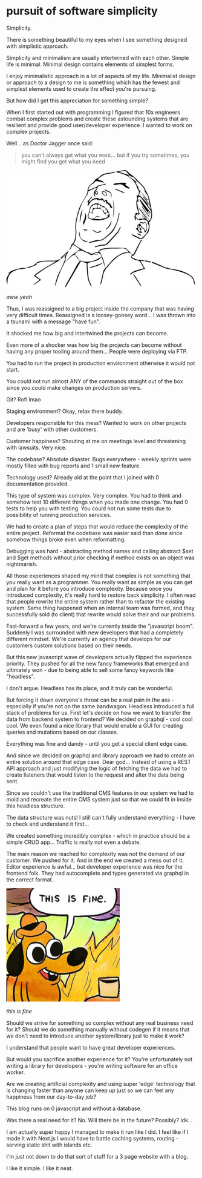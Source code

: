 # pursuit of software simplicity

Simplicity.

There is something beautiful to my eyes when I see something designed with simplistic approach. 

Simplicity and minimalism are usually intertwined with each other. Simple life is minimal. Minimal design contains elements of simplest forms.

I enjoy minimalistic approach in a lot of aspects of my life. Minimalist design or approach to a design to me is something which has the fewest and simplest elements used to create the effect you're pursuing.

But how did I get this appreciation for something simple?

When I first started out with programming I figured that 10x engineers combat complex problems and create these astounding systems that are resilient and provide good user/developer experience. I wanted to work on complex projects.

Well... as Doctor Jagger once said: 

> you can't always get what you want... but if you try sometimes, you might find you get what you need

![image](/public/assets/aww-yeah.png)

_aww yeah_

Thus, I was reassigned to a big project inside the company that was having very difficult times. Reassigned is a loosey-goosey word... I was thrown into a tsunami with a message "have fun". 

It shocked me how big and intertwined the projects can become.

Even more of a shocker was how big the projects can become without having any proper tooling around them... People were deploying via FTP.

You had to run the project in production environment otherwise it would not start.

You could not run almost ANY of the commands straight out of the box since you could make changes on production servers.

Git? Rofl lmao

Staging environment? Okay, relax there buddy.

Developers responsible for this mess? Wanted to work on other projects and are 'busy' with other customers.

Customer happiness? Shouting at me on meetings level and threatening with lawsuits. Very nice.


The codebase? Absolute disaster. Bugs everywhere - weekly sprints were mostly filled with bug reports and 1 small new feature.

Technology used? Already old at the point that I joined with 0 documentation provided.

This type of system was complex. Very complex. You had to think and somehow test 10 different things when you made one change. You had 0 tests to help you with testing. You could not run some tests due to possibility of running production services.

We had to create a plan of steps that would reduce the complexity of the entire project. Reformat the codebase was easier said than done since somehow things broke even when reformatting.

Debugging was hard - abstracting method names and calling abstract $set and $get methods without prior checking if method exists on an object was nightmarish.

All those experiences shaped my mind that complex is not something that you really want as a programmer. You really want as simple as you can get and plan for it before you introduce complexity. Because once you introduced complexity, it's really hard to restore back simplicity. I often read that people rewrite the entire system rather than to refactor the existing system. Same thing happened when an internal team was formed, and they successfully sold (to client) that rewrite would solve their and our problems.

Fast-forward a few years, and we're currently inside the "javascript boom". Suddenly I was surrounded with new developers that had a completely different mindset. We're currently an agency that develops for our customers custom solutions based on their needs.

But this new javascript wave of developers actually flipped the experience priority. They pushed for all the new fancy frameworks that emerged and ultimately won - due to being able to sell some fancy keywords like "headless".

I don't argue. Headless has its place, and it truly can be wonderful.

But forcing it down everyone's throat can be a real pain in the ass - especially if you're not on the same bandwagon. Headless introduced a full stack of problems for us. First let's decide on how we want to transfer the data from backend system to frontend? We decided on graphql - cool cool cool. We even found a nice library that would enable a GUI for creating queries and mutations based on our classes.

Everything was fine and dandy - until you get a special client edge case.

And since we decided on graphql and library approach we had to create an entire solution around that edge case. Dear god... Instead of using a REST API approach and just modifying the logic of fetching the data we had to create listeners that would listen to the request and alter the data being sent.

Since we couldn't use the traditional CMS features in our system we had to mold and recreate the entire CMS system just so that we could fit in inside this headless structure.

The data structure was nuts! I still can't fully understand everything - I have to check and understand it first...

We created something incredibly complex - which in practice should be a simple CRUD app... Traffic is really not even a debate.

The main reason we reached for complexity was not the demand of our customer. We pushed for it. And in the end we created a mess out of it. Editor experience is awful... but developer experience was nice for the frontend folk. They had autocomplete and types generated via graphql in the correct format.

![image](/public/assets/this-is-fine.png)

_this is fine_


Should we strive for something so complex without any real business need for it?
Should we do something manually without codegen if it means that we don't need to introduce another system/library just to make it work?

I understand that people want to have great developer experiences.

But would you sacrifice another experience for it?
You're unfortunately not writing a library for developers - you're writing software for an office worker.

Are we creating artificial complexity and using super 'edge' technology that is changing faster than anyone can keep up just so we can feel any happiness from our day-to-day job?

This blog runs on 0 javascript and without a database.

Was there a real need for it? No.
Will there be in the future? Possibly? Idk... 

I am actually super happy I managed to make it run like I did. I feel like if I made it with Next.js I would have to battle caching systems, routing - serving static shit with islands etc.

I'm just not down to do that sort of stuff for a 3 page website with a blog.

I like it simple.  I like it neat.
